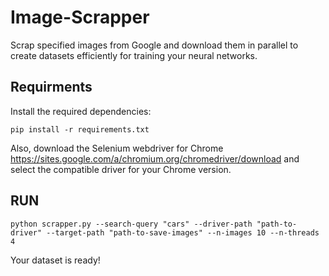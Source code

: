 # Image-Scrapper
Scrap specified images from Google and download them in parallel to create datasets efficiently for training your neural networks. 

## Requirments
Install the required dependencies:

`pip install -r requirements.txt`

Also, download the Selenium webdriver for Chrome https://sites.google.com/a/chromium.org/chromedriver/download and select the compatible driver for your Chrome version. 

## RUN

`python scrapper.py --search-query "cars" --driver-path "path-to-driver" --target-path "path-to-save-images" --n-images 10 --n-threads 4` 

Your dataset is ready!
